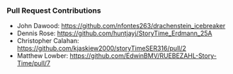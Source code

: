 ### Pull Request Contributions

- John Dawood: https://github.com/nfontes263/drachenstein_icebreaker
- Dennis Rose: https://github.com/huntjayj/StoryTime_Erdmann_25A
- Christopher Calahan: https://github.com/kjaskiew2000/storyTimeSER316/pull/2
 - Matthew Lowber: https://github.com/EdwinBMV/RUEBEZAHL-Story-Time/pull/7
